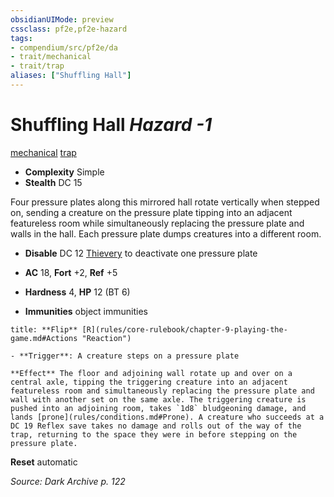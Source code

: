 ```yaml
---
obsidianUIMode: preview
cssclass: pf2e,pf2e-hazard
tags:
- compendium/src/pf2e/da
- trait/mechanical
- trait/trap
aliases: ["Shuffling Hall"]
---
```

# Shuffling Hall *Hazard -1*  
[mechanical](mechanical.md "Mechanical Hazard Trait")  [trap](trap.md "Trap Hazard Trait")  

- **Complexity** Simple
- **Stealth** DC 15  

Four pressure plates along this mirrored hall rotate vertically when stepped on, sending a creature on the pressure plate tipping into an adjacent featureless room while simultaneously replacing the pressure plate and walls in the hall. Each pressure plate dumps creatures into a different room.

- **Disable** DC 12 [Thievery](skills.md#Thievery) to deactivate one pressure plate  

- **AC** 18, **Fort** +2, **Ref** +5
- **Hardness** 4, **HP** 12 (BT 6)
- **Immunities** object immunities

```ad-embed-ability
title: **Flip** [R](rules/core-rulebook/chapter-9-playing-the-game.md#Actions "Reaction")

- **Trigger**: A creature steps on a pressure plate

**Effect** The floor and adjoining wall rotate up and over on a central axle, tipping the triggering creature into an adjacent featureless room and simultaneously replacing the pressure plate and wall with another set on the same axle. The triggering creature is pushed into an adjoining room, takes `1d8` bludgeoning damage, and lands [prone](rules/conditions.md#Prone). A creature who succeeds at a DC 19 Reflex save takes no damage and rolls out of the way of the trap, returning to the space they were in before stepping on the pressure plate.
```

**Reset** automatic  

*Source: Dark Archive p. 122*